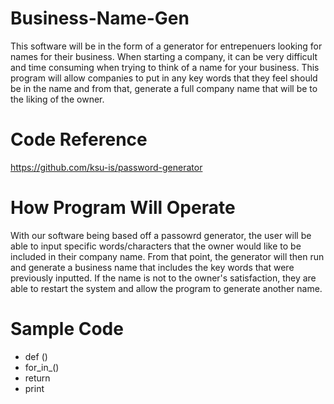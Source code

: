 # Business-Name-Gen
This software will be in the form of a generator for entrepenuers looking for names for their business. When starting a company, it can be very difficult and time consuming when trying to think of a name for your business. This program will allow companies to put in any key words that they feel should be in the name and from that, generate a full company name that will be to the liking of the owner.

# Code Reference
https://github.com/ksu-is/password-generator

# How Program Will Operate
With our software being based off a passowrd generator, the user will be able to input specific words/characters that the owner would like to be included in their company name. From that point, the generator will then run and generate a business name that includes the key words that were previously inputted. If the name is not to the owner's satisfaction, they are able to restart the system and allow the program to generate another name.

# Sample Code
- def ()
- for_in_()
- return
- print
